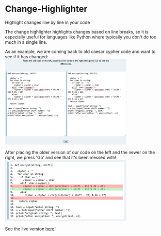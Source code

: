 # Change-Highlighter
Highlight changes line by line in your code

The change highlighter highlights changes based on line breaks, so it is especially useful for languages like Python where typically you don't do too much in a single line.

As an example, we are coming back to old caesar cypher code and want to see if it has changed:
<img src="/assets/code.png" width = 400px>

After placing the older version of our code on the left and the newer on the right, we press 'Go' and see that it's been messed with!
<img src="/assets/Code Changed.png" width = 400px>

See the live version [here](http://www.haavindberman.com/changeHighlighter.html)!
